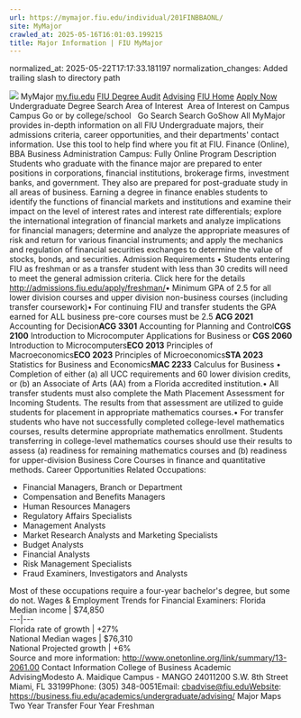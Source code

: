 ```yaml
---
url: https://mymajor.fiu.edu/individual/201FINBBAONL/
site: MyMajor
crawled_at: 2025-05-16T16:01:03.199215
title: Major Information | FIU MyMajor
---
```

normalized_at: 2025-05-22T17:17:33.181197
normalization_changes: Added trailing slash to directory path

![](https://mymajor.fiu.edu/assets/logo-T4VPR2BI.png)
MyMajor
[my.fiu.edu](https://my.fiu.edu/)
[FIU Degree Audit](https://dasa.fiu.edu/all-departments/advising/panther-success-hub/panther-degree-audit/)
[Advising](https://advising.fiu.edu)
[FIU Home](https://www.fiu.edu/)
[Apply Now](https://admissions.fiu.edu/)
Undergraduate Degree Search
Area of Interest
​
Area of Interest
on
Campus
​
Campus
Go
or by college/school
​
​
Go
Search
Search
GoShow All
MyMajor provides in-depth information on all FIU Undergraduate majors, their admissions criteria, career opportunities, and their departments' contact information. Use this tool to help find where you fit at FIU.
Finance (Online),
BBA
Business Administration
Campus:
Fully Online
Program Description
Students who graduate with the finance major are prepared to enter positions in corporations, financial institutions, brokerage firms, investment banks, and government. They also are prepared for post-graduate study in all areas of business. Earning a degree in finance enables students to identify the functions of financial markets and institutions and examine their impact on the level of interest rates and interest rate differentials; explore the international integration of financial markets and analyze implications for financial managers; determine and analyze the appropriate measures of risk and return for various financial instruments; and apply the mechanics and regulation of financial securities exchanges to determine the value of stocks, bonds, and securities.
Admission Requirements
• Students entering FIU as freshman or as a transfer student with less than 30 credits will need to meet the general admission criteria. Click here for the details <http://admissions.fiu.edu/apply/freshman/>• Minimum GPA of 2.5 for all lower division courses and upper division non-business courses (including transfer coursework)• For continuing FIU and transfer students the GPA earned for ALL business pre-core courses must be 2.5
**ACG 2021** Accounting for Decision**ACG 3301** Accounting for Planning and Control**CGS 2100** Introduction to Microcomputer Applications for Business or **CGS 2060** Introduction to Microcomputers**ECO 2013** Principles of Macroeconomics**ECO 2023** Principles of Microeconomics**STA 2023** Statistics for Business and Economics**MAC 2233** Calculus for Business
• Completion of either (a) all UCC requirements and 60 lower division credits, or (b) an Associate of Arts (AA) from a Florida accredited institution.• All transfer students must also complete the Math Placement Assessment for Incoming Students. The results from that assessment are utilized to guide students for placement in appropriate mathematics courses.• For transfer students who have not successfully completed college-level mathematics courses, results determine appropriate mathematics enrollment. Students transferring in college-level mathematics courses should use their results to assess (a) readiness for remaining mathematics courses and (b) readiness for upper-division Business Core Courses in finance and quantitative methods.
Career Opportunities
Related Occupations:
  * Financial Managers, Branch or Department
  * Compensation and Benefits Managers
  * Human Resources Managers
  * Regulatory Affairs Specialists
  * Management Analysts
  * Market Research Analysts and Marketing Specialists
  * Budget Analysts
  * Financial Analysts
  * Risk Management Specialists
  * Fraud Examiners, Investigators and Analysts


Most of these occupations require a four-year bachelor's degree, but some do not.
Wages & Employment Trends for Financial Examiners:
Florida Median income | $74,850  
---|---  
Florida rate of growth | +27%  
National Median wages | $76,310  
National Projected growth | +6%  
Source and more information: <http://www.onetonline.org/link/summary/13-2061.00>
Contact Information
College of Business Academic AdvisingModesto A. Maidique Campus - MANGO 24011200 S.W. 8th Street Miami, FL 33199Phone: (305) 348-0051Email: cbadvise@fiu.eduWebsite: <https://business.fiu.edu/academics/undergraduate/advising/>
Major Maps
Two Year Transfer
Four Year Freshman
